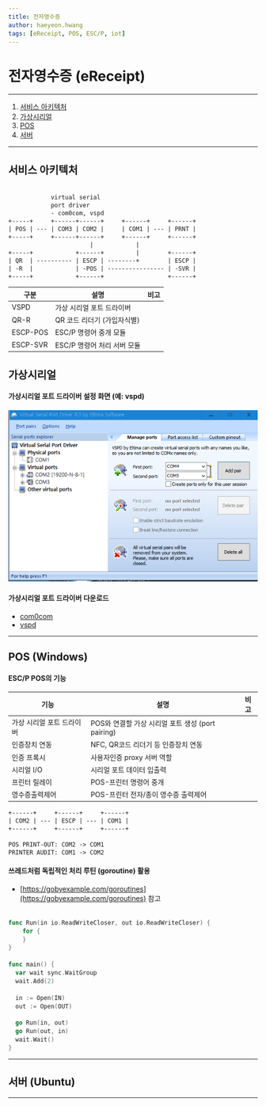 ```yaml
---
title: 전자영수증 
author: haeyeon.hwang
tags: [eReceipt, POS, ESC/P, iot]
---
```


# 전자영수증 (eReceipt)
---

1. [서비스 아키텍처](#서비스-아키텍처) 
2. [가상시리얼](#가상시리얼) 
3. [POS](#pos-windows) 
4. [서버](#서버-ubuntu) 

---

## 서비스 아키텍처

~~~console

            virtual serial
            port driver
            - com0com, vspd
+-----+     +------+------+     +------+     +------+
| POS | --- | COM3 | COM2 |     | COM1 | --- | PRNT |
+-----+     +------+------+     +------+     +------+
                       |            |
+-----+            +------+         |        +------+
| QR  | ---------- | ESCP | --------+        | ESCP |
| -R  |            | -POS | ---------------- | -SVR |
+-----+            +------+                  +------+

~~~

구분|설명|비고
--|--|--
VSPD|가상 시리얼 포트 드라이버|
QR-R|QR 코드 리더기 (가입자식별)|
ESCP-POS|ESC/P 명령어 중개 모듈|
ESCP-SVR|ESC/P 명령어 처리 서버 모듈|


## 가상시리얼

#### 가상시리얼 포트 드라이버 설정 화면 (예: vspd)
![](images/vspd.png)

#### 가상시리얼 포트 드라이버 다운로드
- [com0com](http://com0com.sourceforge.net/)
- [vspd](https://www.eltima.com/vspd-post-download.html)

---

## POS (Windows)

#### ESC/P POS의 기능
기능|설명|비고
--|--|--
가상 시리얼 포트 드라이버|POS와 연결할 가상 시리얼 포트 생성 (port pairing)|
인증장치 연동|NFC, QR코드 리더기 등 인증장치 연동|
인증 프록시|사용자인증 proxy 서버 역할|
시리얼 I/O|시리얼 포트 데이터 입출력|
프린터 릴레이|POS-프린터 명령어 중개|
영수증출력제어|POS-프린터 전자/종이 영수증 출력제어|

~~~console
+------+     +------+     +------+
| COM2 | --- | ESCP | --- | COM1 |
+------+     +------+     +------+ 

POS PRINT-OUT: COM2 -> COM1
PRINTER AUDIT: COM1 -> COM2
~~~

#### 쓰레드처럼 독립적인 처리 루틴 (goroutine) 활용 
- [https://gobyexample.com/goroutines](https://gobyexample.com/goroutines) 참고

~~~go

func Run(in io.ReadWriteCloser, out io.ReadWriteCloser) {
	for {
    }
}

func main() {
  var wait sync.WaitGroup
  wait.Add(2)

  in := Open(IN)
  out := Open(OUT)

  go Run(in, out)
  go Run(out, in)
  wait.Wait()
}

~~~

---

## 서버 (Ubuntu)

---